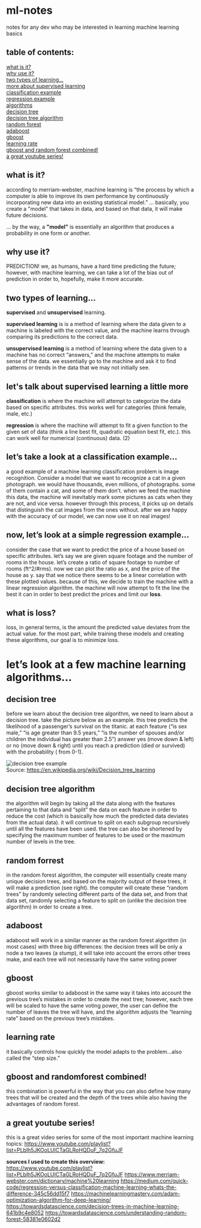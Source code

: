 # ml-notes
notes for any dev who may be interested in learning machine learning basics

## table of contents:
[what is it?](#what-is-it)\
[why use it?](#why-use-it)\
[two types of learning...](#two-types-of-learning)\
[more about supervised learning](#lets-talk-about-supervised-learning-a-little-more)\
[classification example](#lets-take-a-look-at-a-classification-example)\
[regression example](#now-lets-look-at-a-simple-regression-example)\
[algorithms](#lets-look-at-a-few-machine-learning-algorithms)\
[decision tree](#decision-tree)\
[decision tree algorithm](#decision-tree-algorithm)\
[random forest](#random-forrest)\
[adaboost](#adaboost)\
[gboost](#gboost)\
[learning rate](#learning-rate)\
[gboost and random forest combined!](#gboost-and-randomforest-combined)\
[a great youtube series!](#a-great-youtube-series)


## what is it?
according to merriam-webster, machine learning is “the process by which a computer is able to improve its own performance by continuously incorporating new data into an existing statistical model.” ... basically, you create a "model" that takes in data, and based on that data, it will make future decisions.

... by the way, a **"model"** is essentially an algorithm that produces a probability in one form or another.

## why use it?
PREDICTION! we, as humans, have a hard time predicting the future; however, with machine learning, we can take a lot of the bias out of prediction in order to, hopefully, make it more accurate.

## two types of learning...
**supervised** and **unsupervised** learning. 

**supervised learning** is is a method of learning where the data given to a machine is labeled with the correct value, and the machine learns through comparing its predictions to the correct data.

**unsupervised learning** is a method of learning where the data given to a machine has no correct “answers,” and the machine attempts to make sense of the data. we essentially go to the machine and ask it to find patterns or trends in the data that we may not initially see.

## let's talk about supervised learning a little more
**classification** is where the machine will attempt to categorize the data based on specific attributes. this works well for categories (think female, male, etc.)

**regression** is where the machine will attempt to fit a given function to the given set of data (think a line best fit, quadratic equation best fit, etc.). this can work well for numerical (continuous) data. (2)

## let’s take a look at a classification example…
a good example of a machine learning classification problem is image recognition.
Consider a model that we want to recognize a cat in a given photograph. we would have thousands, even millions, of photographs. some of them contain a cat, and some of them don’t. 
when we feed the machine this data, the machine will inevitably mark some pictures as cats when they are not, and vice versa. however through this process, it picks up on details that distinguish the cat images from the ones without. 
after we are happy with the accuracy of our model, we can now use it on real images!

## now, let’s look at a simple regression example…
consider the case that we want to predict the price of a house based on specific attributes. let’s say we are given square footage and the number of rooms in the house. 
let’s create a ratio of square footage to number of rooms (ft^2/#rms). now we can plot the ratio as x, and the price of the house as y. 
say that we notice there seems to be a linear correlation with these plotted values. because of this, we decide to train the machine with a linear regression algorithm. the machine will now attempt to fit the line the best it can in order to best predict the prices and limit our **loss**.

## what is loss?
loss, in general terms, is the amount the predicted value deviates from the actual value.
for the most part, while training these models and creating these algorithms, our goal is to minimize loss. 


# let’s look at a few machine learning algorithms… 

## decision tree
before we learn about the decision tree algorithm, we need to learn about a decision tree. take the picture below as an example. this tree predicts the likelihood of a passenger’s survival on the titanic. at each feature (“is sex male,” “is age greater than 9.5 years,” “is the number of spouses and/or children the individual has greater than 2.5”) answer yes (move down & left) or no (move down & right) until you reach a prediction (died or survived) with the probability ( from 0-1).

![decision tree example](https://upload.wikimedia.org/wikipedia/commons/f/f3/CART_tree_titanic_survivors.png)\
Source: https://en.wikipedia.org/wiki/Decision_tree_learning


## decision tree algorithm
the algorithm will begin by taking all the data along with the features pertaining to that data and “split” the data on each feature in order to reduce the cost (which is basically how much the predicted data deviates from the actual data). it will continue to split on each subgroup recursively until all the features have been used. the tree can also be shortened by specifying the maximum number of features to be used or the maximum number of levels in the tree.

## random forrest
in the random forest algorithm, the computer will essentially create many unique decision trees, and based on the majority output of these trees, it will make a prediction (see right). the computer will create these “random trees” by randomly selecting different parts of the data set, and from that data set, randomly selecting a feature to split on (unlike the decision tree algorithm) in order to create a tree.

## adaboost
adaboost will work in a similar manner as the random forest algorithm (in most cases) with three big differences: the decision trees will be only a node a two leaves (a stump), it will take into account the errors other trees make, and each tree will not necessarily have the same voting power

## gboost
gboost works similar to adaboost in the same way it takes into account the previous tree’s mistakes in order to create the next tree; however, each tree will be scaled to have the same voting power, the user can define the number of leaves the tree will have, and the algorithm adjusts the “learning rate” based on the previous tree’s mistakes.

## learning rate
it basically controls how quickly the model adapts to the problem…also called the “step size.”

## gboost and randomforest combined!
this combination is powerful in the way that you can also define how many trees that will be created and the depth of the trees while also having the advantages of random forest.

## a great youtube series!
this is a great video series for some of the most important machine learning topics:
https://www.youtube.com/playlist?list=PLblh5JKOoLUICTaGLRoHQDuF_7q2GfuJF

**sources I used to create this overview:**\
https://www.youtube.com/playlist?list=PLblh5JKOoLUICTaGLRoHQDuF_7q2GfuJF
https://www.merriam-webster.com/dictionary/machine%20learning
https://medium.com/quick-code/regression-versus-classification-machine-learning-whats-the-difference-345c56dd15f7
https://machinelearningmastery.com/adam-optimization-algorithm-for-deep-learning/
https://towardsdatascience.com/decision-trees-in-machine-learning-641b9c4e8052
https://towardsdatascience.com/understanding-random-forest-58381e0602d2


